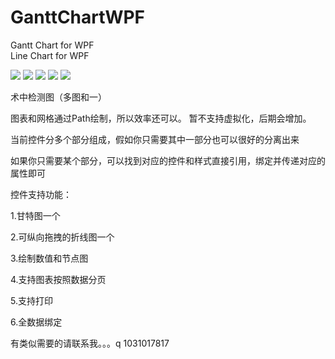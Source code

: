 # GanttChartWPF
Gantt Chart for WPF  
Line Chart for WPF

![](https://raw.githubusercontent.com/wiki/daixin10310/GanttChartWPF/1.png)
![](https://raw.githubusercontent.com/wiki/daixin10310/GanttChartWPF/2.png)
![](https://raw.githubusercontent.com/wiki/daixin10310/GanttChartWPF/3.png)
![](https://raw.githubusercontent.com/wiki/daixin10310/GanttChartWPF/4.png)
![](https://raw.githubusercontent.com/wiki/daixin10310/GanttChartWPF/5.png)


术中检测图（多图和一）

图表和网格通过Path绘制，所以效率还可以。
暂不支持虚拟化，后期会增加。


当前控件分多个部分组成，假如你只需要其中一部分也可以很好的分离出来

如果你只需要某个部分，可以找到对应的控件和样式直接引用，绑定并传递对应的属性即可



控件支持功能：

1.甘特图一个

2.可纵向拖拽的折线图一个

3.绘制数值和节点图

4.支持图表按照数据分页

5.支持打印

6.全数据绑定



有类似需要的请联系我。。。q 1031017817
